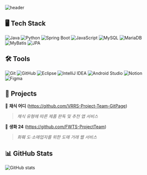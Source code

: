 ![header](https://capsule-render.vercel.app/api?type=waving&color=7C94A6&height=300&section=header&text=Hello,%20I'm%20Hyeon!&fontSize=70&fontColor=0A2C43)

## 🖥️ Tech Stack
![Java](https://img.shields.io/badge/Java-007396?style=for-the-badge&logo=Java&logoColor=white)
![Python](https://img.shields.io/badge/Python-3776AB?style=for-the-badge&logo=python&logoColor=white)
![Spring Boot](https://img.shields.io/badge/Spring%20Boot-6DB33F?style=for-the-badge&logo=spring-boot&logoColor=white)
![JavaScript](https://img.shields.io/badge/JavaScript-F7DF1E?style=for-the-badge&logo=javascript&logoColor=black)
![MySQL](https://img.shields.io/badge/MySQL-4479A1?style=for-the-badge&logo=mysql&logoColor=white)
![MariaDB](https://img.shields.io/badge/MariaDB-003545?style=for-the-badge&logo=mariadb&logoColor=white)
![MyBatis](https://img.shields.io/badge/MyBatis-007396?style=for-the-badge&logo=MyBatis&logoColor=white)
![JPA](https://img.shields.io/badge/JPA-6DB33F?style=for-the-badge&logo=spring&logoColor=white)

## 🛠 Tools
![Git](https://img.shields.io/badge/git-F05032?style=for-the-badge&logo=git&logoColor=white)
![GitHub](https://img.shields.io/badge/GitHub-181717?style=for-the-badge&logo=github&logoColor=white)
![Eclipse](https://img.shields.io/badge/Eclipse%20IDE-2C2255?style=for-the-badge&logo=eclipse-ide&logoColor=white)
![IntelliJ IDEA](https://img.shields.io/badge/IntelliJ%20IDEA-000000?style=for-the-badge&logo=intellij-idea&logoColor=white)
![Android Studio](https://img.shields.io/badge/Android%20Studio-3DDC84?style=for-the-badge&logo=android-studio&logoColor=white)
![Notion](https://img.shields.io/badge/Notion-000000?style=for-the-badge&logo=notion&logoColor=white)
![Figma](https://img.shields.io/badge/Figma-F24E1E?style=for-the-badge&logo=figma&logoColor=white)

## 🚀 Projects
🌱 **채식 어디** (https://github.com/VRRS-Project-Team-GitPage)
  > _채식 유형에 따른 제품 판독 및 추천 앱 서비스_

🌺 **생화 24** (https://github.com/FWTS-ProjectTeam)
  > _화훼 도·소매업자를 위한 도매 거래 웹 서비스_

## 📊 GitHub Stats
![GitHub stats](https://github-readme-stats.vercel.app/api?username=gray-ji&show_icons=true&theme=tokyonight)
